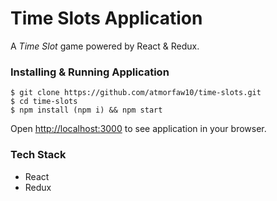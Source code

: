 # Time Slots Application

A _Time Slot_ game powered by React & Redux.

### Installing & Running Application
```
$ git clone https://github.com/atmorfaw10/time-slots.git
$ cd time-slots
$ npm install (npm i) && npm start
```
Open  [http://localhost:3000](http://localhost:3000) to see application in your browser.

### Tech Stack
- React
- Redux